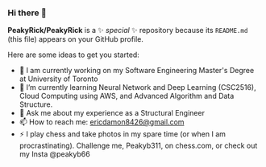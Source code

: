 ### Hi there 👋


**PeakyRick/PeakyRick** is a ✨ _special_ ✨ repository because its `README.md` (this file) appears on your GitHub profile.

Here are some ideas to get you started:

- 🔭 I am currently working on my Software Engineering Master's Degree at University of Toronto
- 🌱 I’m currently learning Neural Network and Deep Learning (CSC2516), Cloud Computing using AWS, and Advanced Algorithm and Data Structure.
- 💬 Ask me about my experience as a Structural Engineer
- 📫 How to reach me: ericdamon8426@gmail.com
- ⚡ I play chess and take photos in my spare time (or when I am procrastinating). Challenge me, Peakyb311, on chess.com, or check out my Insta @peakyb66

